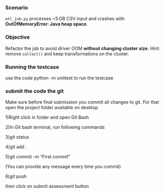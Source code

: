 ### Scenario
`etl_job.py` processes ~5 GB CSV input and crashes with **OutOfMemoryError: Java heap space**.

### Objective
Refactor the job to avoid driver OOM **without changing cluster size**. Hint: remove `collect()` and keep transformations on the cluster.

### Running the testcase 
use the code python -m unittest to run the testcase 

### submit the code the git 

Make sure before final submission you commit all changes to git. For that open the project folder available on desktop

1)Right click in folder and open Git Bash

2)In Git bash terminal, run following commands

3)git status

4)git add .

5)git commit -m “First commit”

(You can provide any message every time you commit)

6)git push

then click on submit assessment button


